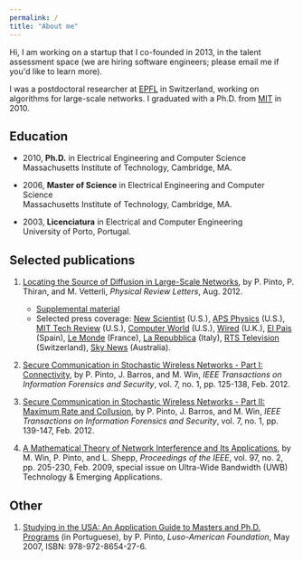 ```yaml
---
permalink: /
title: "About me"
---
```



Hi, I am working on a startup that I co-founded in 2013, in the talent assessment space (we are hiring software engineers; please email me if you'd like to learn more). 

I was a postdoctoral researcher at [EPFL](http://www.epfl.ch/) in Switzerland, working on algorithms for large-scale networks. I graduated with a Ph.D. from [MIT](http://mit.edu) in 2010.


## Education

*   2010, **Ph.D.** in Electrical Engineering and Computer Science  
    Massachusetts Institute of Technology, Cambridge, MA.  

*   2006, **Master of Science** in Electrical Engineering and Computer Science  
    Massachusetts Institute of Technology, Cambridge, MA.  

*   2003, **Licenciatura** in Electrical and Computer Engineering  
    University of Porto, Portugal.  


## Selected publications

1. [Locating the Source of Diffusion in Large-Scale Networks](/assets/publications/locating_source_diffusion_networks.pdf), by P. Pinto, P. Thiran, and M. Vetterli, _Physical Review Letters_, Aug. 2012\.
    *   [Supplemental material](/assets/publications/locating_source_diffusion_networks_supplem.pdf)
    *   Selected press coverage: [New Scientist](http://www.newscientist.com/article/mg21528784.500-cellphonestyle-algorithm-reveals-cholera-source.html) (U.S.), [APS Physics](http://physics.aps.org/articles/v5/89) (U.S.), [MIT Tech Review](http://www.technologyreview.com/view/428906/network-theory-breakthrough-reveals-the-origin-of/) (U.S.), [Computer World](http://www.computerworld.com/s/article/9230199/Swiss_scientists_develop_algorithm_to_sniff_out_source_of_malware_spam_attacks) (U.S.), [Wired](http://www.wired.co.uk/news/archive/2012-08/13/epidemic-crime-algorithm) (U.K.), [El Pais](http://sociedad.elpais.com/sociedad/2012/08/10/actualidad/1344628526_756790.html) (Spain), [Le Monde](http://www.lemonde.fr/sciences/article/2012/08/10/un-algorithme-pour-remonter-a-la-source-des-crimes-rumeurs-ou-epidemies_1744683_1650684.html) (France), [La Repubblica](http://www.repubblica.it/tecnologia/2012/08/10/news/le_false_notizie_avranno_vita_breve_arriva_l_algoritmo_antibufale-40722890/) (Italy), [RTS Television](http://www.rts.ch/video/info/journal-19h30/4238105-une-nouvelle-decouverte-de-l-epfl-s-appuie-sur-des-equations-mathematiques-pour-demasquer-des-reseaux-terroristes-ou-trouver-pour-l-origine-d-une-epidemie.html) (Switzerland), [Sky News](http://www.skynews.com.au/tech/article.aspx?id=782232) (Australia).  

2. [Secure Communication in Stochastic Wireless Networks - Part I: Connectivity](/assets/publications/secure_communication_stochastic_networks_part_1.pdf), by P. Pinto, J. Barros, and M. Win, _IEEE Transactions on Information Forensics and Security_, vol. 7, no. 1, pp. 125-138, Feb. 2012.  

3. [Secure Communication in Stochastic Wireless Networks - Part II: Maximum Rate and Collusion](/assets/publications/secure_communication_stochastic_networks_part_2.pdf), by P. Pinto, J. Barros, and M. Win, _IEEE Transactions on Information Forensics and Security_, vol. 7, no. 1, pp. 139-147, Feb. 2012.  

4. [A Mathematical Theory of Network Interference and Its Applications](/assets/publications/mathematical_theory_network_interference.pdf), by M. Win, P. Pinto, and L. Shepp, _Proceedings of the IEEE_, vol. 97, no. 2, pp. 205-230, Feb. 2009, special issue on Ultra-Wide Bandwidth (UWB) Technology & Emerging Applications.  


## Other

1. [Studying in the USA: An Application Guide to Masters and Ph.D. Programs](/assets/publications/estudar_nos_eua.pdf) (in Portuguese), by P. Pinto, _Luso-American Foundation_, May 2007, ISBN: 978-972-8654-27-6.

